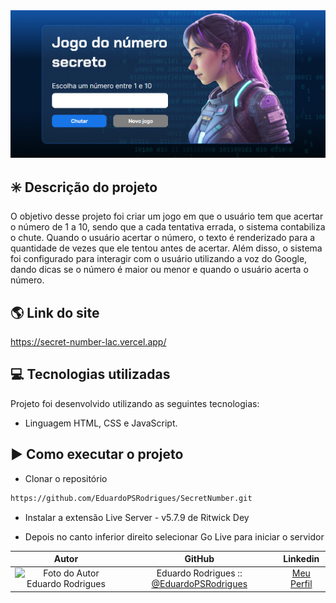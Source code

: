 
<div align="center">
<img src="img/homepage.png" width="900px" alt="Layout - Visualização de toda a página do jogo." />
</div>

## ✳️ Descrição do projeto

 O objetivo desse projeto foi criar um jogo em que o usuário tem que acertar o número de 1 a 10, sendo que a cada tentativa errada, o sistema contabiliza o chute. Quando o usuário acertar o número, o texto é renderizado para a quantidade de vezes que ele tentou antes de acertar.
 Além disso, o sistema foi configurado para interagir com o usuário utilizando a voz do Google, dando dicas se o número é maior ou menor e quando o usuário acerta o número.


## 🌎 Link do site

https://secret-number-lac.vercel.app/


## 💻 Tecnologias utilizadas 

Projeto foi desenvolvido utilizando as seguintes tecnologias:

- Linguagem HTML, CSS e JavaScript.

## ▶️ Como executar o projeto

- Clonar o repositório 

``` sh
https://github.com/EduardoPSRodrigues/SecretNumber.git
```

- Instalar a extensão Live Server - v5.7.9 de Ritwick Dey

- Depois no canto inferior direito selecionar Go Live para iniciar o servidor



|    Autor    |  GitHub   |   Linkedin  | 
|  :---: | :---:  | :---: |
|  <img src="https://avatars.githubusercontent.com/u/135388215?v=4" width="60%" height="60%" alt="Foto do Autor Eduardo Rodrigues" /> | Eduardo Rodrigues :: [@EduardoPSRodrigues](https://github.com/EduardoPSRodrigues) | [Meu Perfil](https://www.linkedin.com/in/eduardo-rodrigues-a1a0792a4/) |
